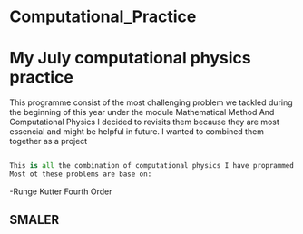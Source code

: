 # Computational_Practice

# My July computational physics practice 
This programme consist of the most challenging problem we tackled during the beginning of this year under the module Mathematical Method And Computational Physics I decided to revisits them because they are most essencial and might be helpful in future. I wanted to combined them together as a project 

~~~python

This is all the combination of computational physics I have proprammed so far as from the beginning of July
Most ot these problems are base on:
~~~
-Runge Kutter Fourth Order
## SMALER
